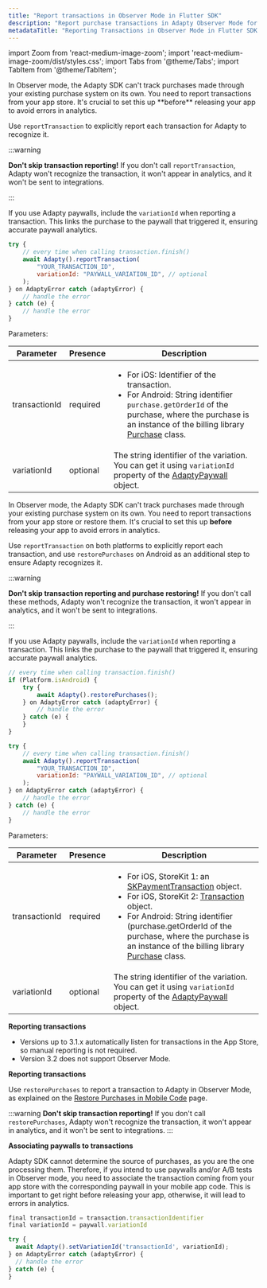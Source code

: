 ```yaml
---
title: "Report transactions in Observer Mode in Flutter SDK"
description: "Report purchase transactions in Adapty Observer Mode for user insights and revenue tracking in Flutter SDK."
metadataTitle: "Reporting Transactions in Observer Mode in Flutter SDK | Adapty Docs"
---
```


import Zoom from 'react-medium-image-zoom';
import 'react-medium-image-zoom/dist/styles.css';
import Tabs from '@theme/Tabs';
import TabItem from '@theme/TabItem'; 


<Tabs groupId="sdk-version" queryString> 

<TabItem value="current" label="Adapty SDK v3.4+ (current)" default> 
In Observer mode, the Adapty SDK can't track purchases made through your existing purchase system on its own. You need to report transactions from your app store. It's crucial to set this up **before** releasing your app to avoid errors in analytics.

Use `reportTransaction` to explicitly report each transaction for Adapty to recognize it.

:::warning

**Don't skip transaction reporting!**
If you don't call `reportTransaction`, Adapty won't recognize the transaction, it won't appear in analytics, and it won't be sent to integrations.

:::

If you use Adapty paywalls, include the `variationId` when reporting a transaction. This links the purchase to the paywall that triggered it, ensuring accurate paywall analytics.

```javascript showLineNumbers
try {
    // every time when calling transaction.finish()
    await Adapty().reportTransaction(
        "YOUR_TRANSACTION_ID", 
        variationId: "PAYWALL_VARIATION_ID", // optional
    );
} on AdaptyError catch (adaptyError) {
    // handle the error
} catch (e) {
    // handle the error
}
```

Parameters:

| Parameter     | Presence | Description                                                  |
| ------------- | -------- | ------------------------------------------------------------ |
| transactionId | required | <ul><li> For iOS: Identifier of the transaction.</li><li> For Android: String identifier `purchase.getOrderId` of the purchase, where the purchase is an instance of the billing library [Purchase](https://developer.android.com/reference/com/android/billingclient/api/Purchase) class.</li></ul> |
| variationId   | optional | The string identifier of the variation. You can get it using `variationId` property  of the [AdaptyPaywall](sdk-models#adaptypaywall) object. |

</TabItem>
<TabItem value="old" label="Adapty SDK 3.3.x (legacy)" default> 

In Observer mode, the Adapty SDK can't track purchases made through your existing purchase system on its own. You need to report transactions from your app store or restore them. It's crucial to set this up **before** releasing your app to avoid errors in analytics.

Use `reportTransaction` on both platforms to explicitly report each transaction, and use `restorePurchases` on Android as an additional step to ensure Adapty recognizes it.

:::warning

**Don't skip transaction reporting and purchase restoring!**
If you don't call these methods, Adapty won't recognize the transaction, it won't appear in analytics, and it won't be sent to integrations.

:::

If you use Adapty paywalls, include the `variationId` when reporting a transaction. This links the purchase to the paywall that triggered it, ensuring accurate paywall analytics.

```javascript showLineNumbers
// every time when calling transaction.finish()
if (Platform.isAndroid) {
    try {
        await Adapty().restorePurchases();
    } on AdaptyError catch (adaptyError) {
        // handle the error
    } catch (e) {
    }
}

try {
    // every time when calling transaction.finish()
    await Adapty().reportTransaction(
        "YOUR_TRANSACTION_ID", 
        variationId: "PAYWALL_VARIATION_ID", // optional
    );
} on AdaptyError catch (adaptyError) {
    // handle the error
} catch (e) {
    // handle the error
}
```

Parameters:

| Parameter     | Presence | Description                                                  |
| ------------- | -------- | ------------------------------------------------------------ |
| transactionId | required | <ul><li> For iOS, StoreKit 1: an [SKPaymentTransaction](https://developer.apple.com/documentation/storekit/skpaymenttransaction)  object.</li><li> For iOS, StoreKit 2: [Transaction](https://developer.apple.com/documentation/storekit/transaction)  object.</li><li> For Android: String identifier (purchase.getOrderId of the purchase, where the purchase is an instance of the billing library [Purchase](https://developer.android.com/reference/com/android/billingclient/api/Purchase) class.</li></ul> |
| variationId   | optional | The string identifier of the variation. You can get it using `variationId` property  of the [AdaptyPaywall](sdk-models#adaptypaywall) object. |

</TabItem>
<TabItem value="old2" label="Adapty SDK up to 3.2.x (legacy)" default> 

<Tabs groupId="current-os" queryString> 
<TabItem value="swift" label="iOS" default> 

**Reporting transactions**

- Versions up to 3.1.x automatically listen for transactions in the App Store, so manual reporting is not required.
- Version 3.2 does not support Observer Mode.

</TabItem> 
<TabItem value="kotlin" label="Android and Android-based cross-platforms" default> 

**Reporting transactions**

Use `restorePurchases` to report a transaction to Adapty in Observer Mode, as explained on the [Restore Purchases in Mobile Code](restore-purchase) page.

:::warning
**Don't skip transaction reporting!**
If you don't call `restorePurchases`, Adapty won't recognize the transaction, it won't appear in analytics, and it won't be sent to integrations.
::: 

</TabItem>
</Tabs>

**Associating paywalls to transactions**

Adapty SDK cannot determine the source of purchases, as you are the one processing them. Therefore, if you intend to use paywalls and/or A/B tests in Observer mode, you need to associate the transaction coming from your app store with the corresponding paywall in your mobile app code. This is important to get right before releasing your app, otherwise, it will lead to errors in analytics.

```javascript
final transactionId = transaction.transactionIdentifier
final variationId = paywall.variationId

try {
  await Adapty().setVariationId('transactionId', variationId);
} on AdaptyError catch (adaptyError) {
  // handle the error
} catch (e) {
}
```

</TabItem> 
</Tabs> 